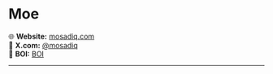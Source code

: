 # Moe  


🌐 **Website:** [mosadiq.com](https://www.mosadiq.com)  
📄 **X.com:** [@mosadiq](https://x.com/sadiq_moo)  
🔗 **BOI:** [BOI](https://www.boimaginations.com/)  

---
